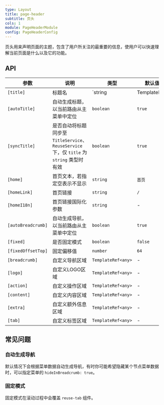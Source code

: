 ```yaml
---
type: Layout
title: page-header
subtitle: 页头
cols: 1
module: PageHeaderModule
config: PageHeaderConfig
---
```


页头用来声明页面的主题，包含了用户所关注的最重要的信息，使用户可以快速理解当前页面是什么以及它的功能。

## API

参数 | 说明 | 类型 | 默认值
----|------|-----|------
`[title]` | 标题名 | `string | TemplateRef<any>` | -
`[autoTitle]` | 自动生成标题，以当前路由从主菜单中定位  | `boolean` | `true`
`[syncTitle]` | 是否自动将标题同步至 `TitleService`、`ReuseService` 下，仅 `title` 为 `string` 类型时有效  | `boolean` | `true`
`[home]` | 首页文本，若指定空表示不显示  | `string` | `首页`
`[homeLink]` | 首页链接  | `string` | `/`
`[homeI18n]` | 首页链接国际化参数 | `string` | -
`[autoBreadcrumb]` | 自动生成导航，以当前路由从主菜单中定位  | `boolean` | `true`
`[fixed]` | 是否固定模式 | `boolean` | `false`
`[fixedOffsetTop]` | 固定偏移值 | `number` | `64`
`[breadcrumb]` | 自定义导航区域  | `TemplateRef<any>` | -
`[logo]` | 自定义LOGO区域  | `TemplateRef<any>` | -
`[action]` | 自定义操作区域  | `TemplateRef<any>` | -
`[content]` | 自定义内容区域  | `TemplateRef<any>` | -
`[extra]` | 自定义额外信息区域  | `TemplateRef<any>` | -
`[tab]` | 自定义标签区域  | `TemplateRef<any>` | -

## 常见问题

### 自动生成导航

默认情况下会根据菜单数据自动生成导航，有时你可能希望隐藏某个节点菜单数据时，可以指定菜单的 `hideInBreadcrumb: true`。

### 固定模式

固定模式在滚动过程中会覆盖 `reuse-tab` 组件。
